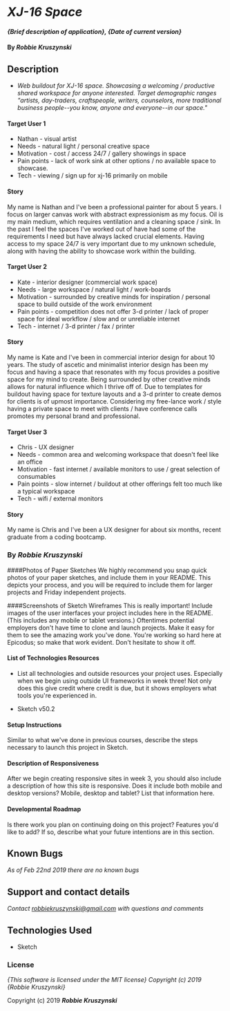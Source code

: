# _XJ-16 Space_

#### _{Brief description of application}, {Date of current version}_

#### By _**Robbie Kruszynski**_

## Description

* _Web buildout for XJ-16 space. Showcasing a welcoming / productive shared workspace for anyone interested. Target demographic ranges "artists, day-traders, craftspeople, writers, counselors, more traditional business people--you know, anyone and everyone--in our space."_

#### Target User 1
* Nathan - visual artist
* Needs - natural light / personal creative space
* Motivation - cost / access 24/7 / gallery showings in space
* Pain points - lack of work sink at other options / no available space to showcase.
* Tech - viewing / sign up for xj-16 primarily on mobile
#### Story
My name is Nathan and I've been a professional painter for about 5 years. I focus on larger canvas work with abstract expressionism as my focus. Oil is my main medium, which requires ventilation and a cleaning space / sink. In the past I feel the spaces I've worked out of have had some of the requirements I need but have always lacked crucial elements.  Having access to my space 24/7 is very important due to my unknown schedule, along with having the ability to showcase work within the building.

#### Target User 2
* Kate - interior designer (commercial work space)
* Needs - large workspace / natural light / work-boards
* Motivation - surrounded by creative minds for inspiration / personal space to build outside of the work environment
* Pain points - competition does not offer 3-d printer / lack of proper space for ideal workflow / slow and or unreliable internet
* Tech - internet / 3-d printer / fax / printer
#### Story
My name is Kate and I've been in commercial interior design for about 10 years. The study of ascetic and minimalist interior design has been my focus and having a space that resonates with my focus provides a positive space for my mind to create. Being surrounded by other creative minds allows for natural influence which I thrive off of. Due to templates for buildout having space for texture layouts and a 3-d printer to create demos for clients is of upmost importance. Considering my free-lance work / style having a private space to meet with clients / have conference calls promotes my personal brand and professional.

#### Target User 3
* Chris - UX designer
* Needs - common area and welcoming workspace that doesn't feel like an office
* Motivation - fast internet / available monitors to use / great selection of consumables
* Pain points - slow internet / buildout at other offerings felt too much like a typical workspace
* Tech - wifi / external monitors
#### Story
My name is Chris and I've been a UX designer for about six months, recent graduate from a coding bootcamp.

### By _**Robbie Kruszynski**_

####Photos of Paper Sketches
We highly recommend you snap quick photos of your paper sketches, and include them in your README. This depicts your process, and you will be required to include them for larger projects and Friday independent projects.

####Screenshots of Sketch Wireframes
This is really important! Include images of the user interfaces your project includes here in the README. (This includes any mobile or tablet versions.) Oftentimes potential employers don't have time to clone and launch projects. Make it easy for them to see the amazing work you've done. You're working so hard here at Epicodus; so make that work evident. Don't hesitate to show it off.

#### List of Technologies Resources

* List all technologies and outside resources your project uses. Especially when we begin using outside UI frameworks in week three! Not only does this give credit where credit is due, but it shows employers what tools you're experienced in.

* Sketch v50.2


#### Setup Instructions
Similar to what we've done in previous courses, describe the steps necessary to launch this project in Sketch.

#### Description of Responsiveness
After we begin creating responsive sites in week 3, you should also include a description of how this site is responsive. Does it include both mobile and desktop versions? Mobile, desktop and tablet? List that information here.

#### Developmental Roadmap
Is there work you plan on continuing doing on this project? Features you'd like to add? If so, describe what your future intentions are in this section.

## Known Bugs

_As of Feb 22nd 2019 there are no known bugs_

## Support and contact details

_Contact robbiekruszynski@gmail.com with questions and comments_

## Technologies Used

* Sketch

### License

*{This software is licensed under the MIT license} Copyright (c) 2019 {Robbie Kruszynski}*

Copyright (c) 2019 **_Robbie Kruszynski_**
